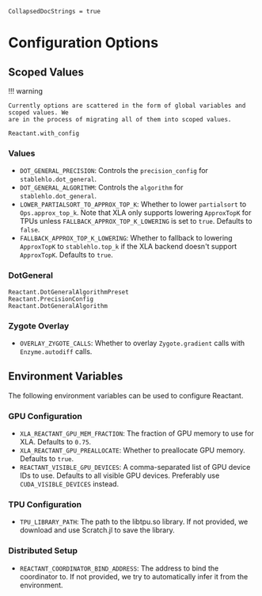 ```@meta
CollapsedDocStrings = true
```

# Configuration Options

## Scoped Values

!!! warning

    Currently options are scattered in the form of global variables and scoped values. We
    are in the process of migrating all of them into scoped values.

```@docs
Reactant.with_config
```

### Values

- `DOT_GENERAL_PRECISION`: Controls the `precision_config` for `stablehlo.dot_general`.
- `DOT_GENERAL_ALGORITHM`: Controls the `algorithm` for `stablehlo.dot_general`.
- `LOWER_PARTIALSORT_TO_APPROX_TOP_K`: Whether to lower `partialsort` to `Ops.approx_top_k`.
  Note that XLA only supports lowering `ApproxTopK` for TPUs unless
  `FALLBACK_APPROX_TOP_K_LOWERING` is set to `true`. Defaults to `false`.
- `FALLBACK_APPROX_TOP_K_LOWERING`: Whether to fallback to lowering `ApproxTopK` to
  `stablehlo.top_k` if the XLA backend doesn't support `ApproxTopK`. Defaults to `true`.

### DotGeneral

```@docs
Reactant.DotGeneralAlgorithmPreset
Reactant.PrecisionConfig
Reactant.DotGeneralAlgorithm
```

### Zygote Overlay

- `OVERLAY_ZYGOTE_CALLS`: Whether to overlay `Zygote.gradient` calls with `Enzyme.autodiff`
  calls.

## Environment Variables

The following environment variables can be used to configure Reactant.

### GPU Configuration

- `XLA_REACTANT_GPU_MEM_FRACTION`: The fraction of GPU memory to use for XLA. Defaults to
  `0.75`.
- `XLA_REACTANT_GPU_PREALLOCATE`: Whether to preallocate GPU memory. Defaults to `true`.
- `REACTANT_VISIBLE_GPU_DEVICES`: A comma-separated list of GPU device IDs to use. Defaults
  to all visible GPU devices. Preferably use `CUDA_VISIBLE_DEVICES` instead.

### TPU Configuration

- `TPU_LIBRARY_PATH`: The path to the libtpu.so library. If not provided, we download and
  use Scratch.jl to save the library.

### Distributed Setup

- `REACTANT_COORDINATOR_BIND_ADDRESS`: The address to bind the coordinator to. If not
  provided, we try to automatically infer it from the environment.
